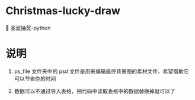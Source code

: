 # Christmas-lucky-draw
:santa: 圣诞抽奖-python

# 说明
1. ps_file 文件夹中的 psd 文件是用来编辑最终背景图的素材文件，希望借助它可以节省你的时间

2. 数据可以不通过导入表格，把代码中读取表格中的数据替换掉就可以了
